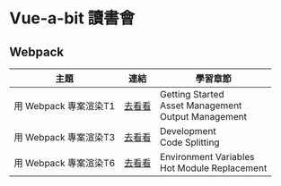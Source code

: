 # Vue-a-bit 讀書會

## Webpack
|主題|連結|學習章節|
|---|---|---|
|用 Webpack 專案渲染T1|[去看看](./t1)|Getting Started<br>Asset Management<br>Output Management|
|用 Webpack 專案渲染T3|[去看看](./t3)|Development<br>Code Splitting|
|用 Webpack 專案渲染T6|[去看看](./t6)|Environment Variables<br>Hot Module Replacement|
